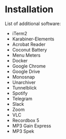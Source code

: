 # Installation

List of additional software:
- iTerm2
- Karabiner-Elements
- Acrobat Reader
- Coconut Battery
- Menu Meters
- Docker
- Google Chrome
- Google Drive
- Monosnap
- Unarchiver
- Tunnelblick
- Spotify
- Telegram
- Slack
- Zoom
- VLC
- Recordbox 5
- MP3 Gain Express
- MP3 Spek
